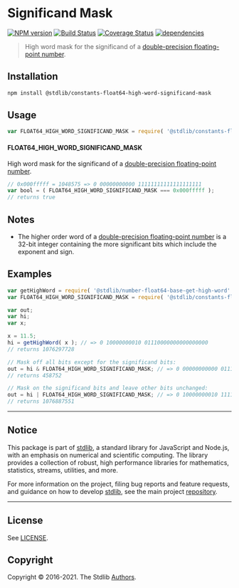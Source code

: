 <!--

@license Apache-2.0

Copyright (c) 2018 The Stdlib Authors.

Licensed under the Apache License, Version 2.0 (the "License");
you may not use this file except in compliance with the License.
You may obtain a copy of the License at

   http://www.apache.org/licenses/LICENSE-2.0

Unless required by applicable law or agreed to in writing, software
distributed under the License is distributed on an "AS IS" BASIS,
WITHOUT WARRANTIES OR CONDITIONS OF ANY KIND, either express or implied.
See the License for the specific language governing permissions and
limitations under the License.

-->

# Significand Mask

[![NPM version][npm-image]][npm-url] [![Build Status][test-image]][test-url] [![Coverage Status][coverage-image]][coverage-url] [![dependencies][dependencies-image]][dependencies-url]

> High word mask for the significand of a [double-precision floating-point number][ieee754].

<section class="installation">

## Installation

```bash
npm install @stdlib/constants-float64-high-word-significand-mask
```

</section>

<section class="usage">

## Usage

<!-- eslint-disable id-length -->

```javascript
var FLOAT64_HIGH_WORD_SIGNIFICAND_MASK = require( '@stdlib/constants-float64-high-word-significand-mask' );
```

#### FLOAT64_HIGH_WORD_SIGNIFICAND_MASK

High word mask for the significand of a [double-precision floating-point number][ieee754]. 

```javascript
// 0x000fffff = 1048575 => 0 00000000000 11111111111111111111
var bool = ( FLOAT64_HIGH_WORD_SIGNIFICAND_MASK === 0x000fffff );
// returns true
```

</section>

<!-- /.usage -->

<section class="notes">

## Notes

-   The higher order word of a [double-precision floating-point number][ieee754] is a 32-bit integer containing the more significant bits which include the exponent and sign.

</section>

<!-- /.notes -->

<section class="examples">

## Examples

<!-- eslint-disable id-length -->

<!-- eslint no-undef: "error" -->

```javascript
var getHighWord = require( '@stdlib/number-float64-base-get-high-word' );
var FLOAT64_HIGH_WORD_SIGNIFICAND_MASK = require( '@stdlib/constants-float64-high-word-significand-mask' );

var out;
var hi;
var x;

x = 11.5;
hi = getHighWord( x ); // => 0 10000000010 01110000000000000000
// returns 1076297728

// Mask off all bits except for the significand bits:
out = hi & FLOAT64_HIGH_WORD_SIGNIFICAND_MASK; // => 0 00000000000 01110000000000000000
// returns 458752

// Mask on the significand bits and leave other bits unchanged:
out = hi | FLOAT64_HIGH_WORD_SIGNIFICAND_MASK; // => 0 10000000010 11111111111111111111
// returns 1076887551
```

</section>

<!-- /.examples -->


<section class="main-repo" >

* * *

## Notice

This package is part of [stdlib][stdlib], a standard library for JavaScript and Node.js, with an emphasis on numerical and scientific computing. The library provides a collection of robust, high performance libraries for mathematics, statistics, streams, utilities, and more.

For more information on the project, filing bug reports and feature requests, and guidance on how to develop [stdlib][stdlib], see the main project [repository][stdlib].

---

## License

See [LICENSE][stdlib-license].


## Copyright

Copyright &copy; 2016-2021. The Stdlib [Authors][stdlib-authors].

</section>

<!-- /.stdlib -->

<!-- Section for all links. Make sure to keep an empty line after the `section` element and another before the `/section` close. -->

<section class="links">

[npm-image]: http://img.shields.io/npm/v/@stdlib/constants-float64-high-word-significand-mask.svg
[npm-url]: https://npmjs.org/package/@stdlib/constants-float64-high-word-significand-mask

[test-image]: https://github.com/stdlib-js/constants-float64-high-word-significand-mask/actions/workflows/test.yml/badge.svg
[test-url]: https://github.com/stdlib-js/constants-float64-high-word-significand-mask/actions/workflows/test.yml

[coverage-image]: https://img.shields.io/codecov/c/github/stdlib-js/constants-float64-high-word-significand-mask/main.svg
[coverage-url]: https://codecov.io/github/stdlib-js/constants-float64-high-word-significand-mask?branch=main

[dependencies-image]: https://img.shields.io/david/stdlib-js/constants-float64-high-word-significand-mask
[dependencies-url]: https://david-dm.org/stdlib-js/constants-float64-high-word-significand-mask/main

[stdlib]: https://github.com/stdlib-js/stdlib

[stdlib-authors]: https://github.com/stdlib-js/stdlib/graphs/contributors

[stdlib-license]: https://raw.githubusercontent.com/stdlib-js/constants-float64-high-word-significand-mask/main/LICENSE

[ieee754]: http://en.wikipedia.org/wiki/IEEE_754-1985

</section>

<!-- /.links -->
